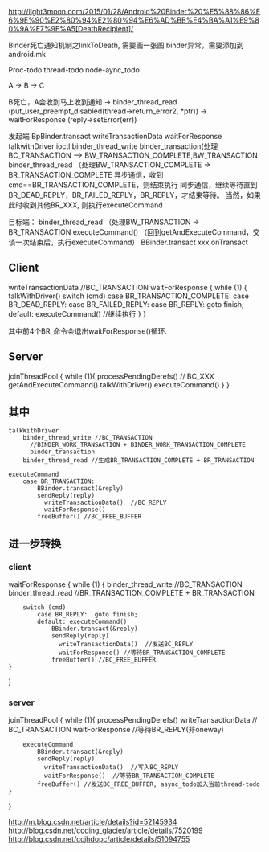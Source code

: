http://light3moon.com/2015/01/28/Android%20Binder%20%E5%88%86%E6%9E%90%E2%80%94%E2%80%94%E6%AD%BB%E4%BA%A1%E9%80%9A%E7%9F%A5[DeathRecipient]/


Binder死亡通知机制之linkToDeath, 需要画一张图
binder异常，需要添加到android.mk

Proc-todo
thread-todo
node-aync_todo

A -> B -> C

B死亡，A会收到马上收到通知
-> binder_thread_read (put_user_preempt_disabled(thread->return_error2, *ptr))
-> waitForResponse (reply->setError(err))


发起端
BpBinder.transact
  writeTransactionData
  waitForResponse
    talkwithDriver
      ioctl
        binder_thread_write 
          binder_transaction(处理BC_TRANSACTION --> BW_TRANSACTION_COMPLETE,BW_TRANSACTION
        binder_thread_read （处理BW_TRANSACTION_COMPLETE -> BR_TRANSACTION_COMPLETE
    异步通信，收到cmd==BR_TRANSACTION_COMPLETE，则结束执行
    同步通信，继续等待直到BR_DEAD_REPLY，BR_FAILED_REPLY，BR_REPLY，才结束等待。
    当然，如果此时收到其他BR_XXX, 则执行executeCommand
      
目标端：
binder_thread_read （处理BW_TRANSACTION -> BR_TRANSACTION
  executeCommand() （回到getAndExecuteCommand，交谈一次结束后，执行executeCommand）
    BBinder.transact
      xxx.onTransact

## Client

writeTransactionData //BC_TRANSACTION
waitForResponse
{
    while (1) {
        talkWithDriver()
        switch (cmd)
            case BR_TRANSACTION_COMPLETE:
            case BR_DEAD_REPLY:
            case BR_FAILED_REPLY:
            case BR_REPLY:  goto finish;
            default: executeCommand() //继续执行
    }
}

其中前4个BR_命令会退出waitForResponse()循环.

## Server

joinThreadPool
{
    while (1){
        processPendingDerefs() // BC_XXX
        getAndExecuteCommand()
            talkWithDriver()
            executeCommand()
    }
}

## 其中

    talkWithDriver
        binder_thread_write //BC_TRANSACTION
          //BINDER_WORK_TRANSACTION + BINDER_WORK_TRANSACTION_COMPLETE
          binder_transaction
        binder_thread_read //生成BR_TRANSACTION_COMPLETE + BR_TRANSACTION

    executeCommand
        case BR_TRANSACTION:
            BBinder.transact(&reply)
            sendReply(reply)
              writeTransactionData()  //BC_REPLY
              waitForResponse()
            freeBuffer() //BC_FREE_BUFFER

## 进一步转换

### client

waitForResponse
{
    while (1) {
        binder_thread_write //BC_TRANSACTION
        binder_thread_read //BR_TRANSACTION_COMPLETE + BR_TRANSACTION

        switch (cmd)
            case BR_REPLY:  goto finish;            
            default: executeCommand()
                BBinder.transact(&reply)
                sendReply(reply)
                  writeTransactionData()  //发送BC_REPLY
                  waitForResponse() //等待BR_TRANSACTION_COMPLETE
                freeBuffer() //BC_FREE_BUFFER
    }
}  

### server

joinThreadPool
{
    while (1){
        processPendingDerefs()
            writeTransactionData // BC_TRANSACTION
            waitForResponse //等待BR_REPLY(非oneway)

        executeCommand
            BBinder.transact(&reply)
            sendReply(reply)
              writeTransactionData()  //写入BC_REPLY
              waitForResponse()  //等待BR_TRANSACTION_COMPLETE
            freeBuffer() //发送BC_FREE_BUFFER, async_todo加入当前thread-todo
    }
}

http://m.blog.csdn.net/article/details?id=52145934
http://blog.csdn.net/coding_glacier/article/details/7520199
http://blog.csdn.net/ccjhdopc/article/details/51094755
